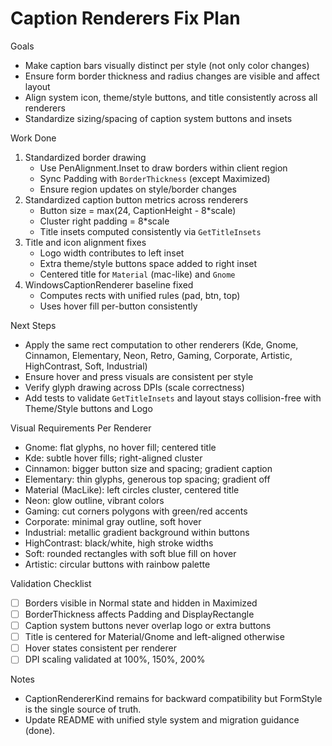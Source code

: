 # Caption Renderers Fix Plan

Goals
- Make caption bars visually distinct per style (not only color changes)
- Ensure form border thickness and radius changes are visible and affect layout
- Align system icon, theme/style buttons, and title consistently across all renderers
- Standardize sizing/spacing of caption system buttons and insets

Work Done
1) Standardized border drawing
   - Use PenAlignment.Inset to draw borders within client region
   - Sync Padding with `BorderThickness` (except Maximized)
   - Ensure region updates on style/border changes
2) Standardized caption button metrics across renderers
   - Button size = max(24, CaptionHeight - 8*scale)
   - Cluster right padding = 8*scale
   - Title insets computed consistently via `GetTitleInsets`
3) Title and icon alignment fixes
   - Logo width contributes to left inset
   - Extra theme/style buttons space added to right inset
   - Centered title for `Material` (mac-like) and `Gnome`
4) WindowsCaptionRenderer baseline fixed
   - Computes rects with unified rules (pad, btn, top)
   - Uses hover fill per-button consistently

Next Steps
- Apply the same rect computation to other renderers (Kde, Gnome, Cinnamon, Elementary, Neon, Retro, Gaming, Corporate, Artistic, HighContrast, Soft, Industrial)
- Ensure hover and press visuals are consistent per style
- Verify glyph drawing across DPIs (scale correctness)
- Add tests to validate `GetTitleInsets` and layout stays collision-free with Theme/Style buttons and Logo

Visual Requirements Per Renderer
- Gnome: flat glyphs, no hover fill; centered title
- Kde: subtle hover fills; right-aligned cluster
- Cinnamon: bigger button size and spacing; gradient caption
- Elementary: thin glyphs, generous top spacing; gradient off
- Material (MacLike): left circles cluster, centered title
- Neon: glow outline, vibrant colors
- Gaming: cut corners polygons with green/red accents
- Corporate: minimal gray outline, soft hover
- Industrial: metallic gradient background within buttons
- HighContrast: black/white, high stroke widths
- Soft: rounded rectangles with soft blue fill on hover
- Artistic: circular buttons with rainbow palette

Validation Checklist
- [ ] Borders visible in Normal state and hidden in Maximized
- [ ] BorderThickness affects Padding and DisplayRectangle
- [ ] Caption system buttons never overlap logo or extra buttons
- [ ] Title is centered for Material/Gnome and left-aligned otherwise
- [ ] Hover states consistent per renderer
- [ ] DPI scaling validated at 100%, 150%, 200%

Notes
- CaptionRendererKind remains for backward compatibility but FormStyle is the single source of truth.
- Update README with unified style system and migration guidance (done).
